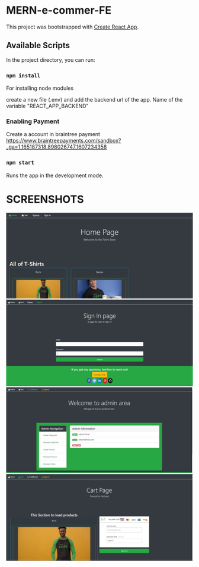 # MERN-e-commer-FE
This project was bootstrapped with [Create React App](https://github.com/facebook/create-react-app).

## Available Scripts

In the project directory, you can run:

### `npm install`

For installing node modules

create a new file (.env) and add the backend url of the app. Name of the variable "REACT_APP_BACKEND"


### Enabling Payment
Create a account in braintree payment <br />
https://www.braintreepayments.com/sandbox?_ga=1.165187318.898026747.1607234358

### `npm start`

Runs the app in the development mode.<br />

# SCREENSHOTS
![image](images/image1.JPG)
![image](images/image2.JPG)
![image](images/image3.JPG)
![image](images/image4.JPG)
